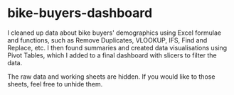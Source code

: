 # bike-buyers-dashboard

I cleaned up data about bike buyers' demographics using Excel formulae and functions, such as Remove Duplicates, VLOOKUP, IFS, Find and Replace, etc. 
I then found summaries and created data visualisations using Pivot Tables, which I added to a final dashboard with slicers to filter the data.

The raw data and working sheets are hidden. If you would like to those sheets, feel free to unhide them.
